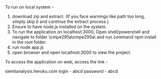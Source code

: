 To run on local system - 
1) download zip and extract.
   (If you face warnings like path too long, simply skip it and continue the extract process.)
2) Ensure to have node.js installed on the system.
3) To run the application on localhost:3000, Open shell/powershell and navigate to folder \cmpe295a\cmpe295a\ and run command npm install in the root folder.
4) run node app.js
5) open browser and open localhost:3000 to view the project.

To access the application on web, access the link -

siemtanalysis.heroku.com
login - abcd
password - abcd
